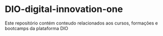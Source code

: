 # DIO-digital-innovation-one
Este repositório contém conteudo relacionados aos cursos, formações e bootcamps da plataforma DIO

